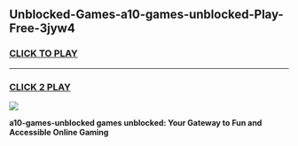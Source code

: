 
## Unblocked-Games-a10-games-unblocked-Play-Free-3jyw4
<h3>
<a href="https://premium76.site?title=a10-games-unblocked&ref=22A">CLICK TO PLAY</a></h3>
<hr>

<h3>
<a href="https://premium76.site?title=a10-games-unblocked&ref=22A">CLICK 2 PLAY</a>
  
</h3>

<a href="https://premium76.site?title=a10-games-unblocked&ref=22A"><img src="https://clearcache.store/games.png"></a>


**a10-games-unblocked games unblocked: Your Gateway to Fun and Accessible Online Gaming**
